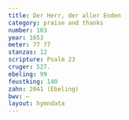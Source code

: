 ```yaml
---
title: Der Herr, der aller Enden
category: praise and thanks
number: 103
year: 1653
meter: 77 77
stanzas: 12
scripture: Psalm 23
cruger: 527.
ebeling: 99
feustking: 140
zahn: 2041 (Ebeling)
bwv: —
layout: hymndata
---
```

<br>

